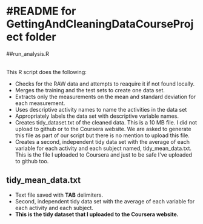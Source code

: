 #README for GettingAndCleaningDataCourseProject folder
====================================

##run_analysis.R

<br />
This R script does the following:

- Checks for the RAW data and attempts to reaquire it if not found locally.
- Merges the training and the test sets to create one data set.
- Extracts only the measurements on the mean and standard deviation for each measurement.
- Uses descriptive activity names to name the activities in the data set
- Appropriately labels the data set with descriptive variable names. 
- Creates tidy_dataset.txt of the cleaned data. This is a 10 MB file. I did not upload to github or to the Coursera website. We are asked to generate this file as part of our script but there is no mention to upload this file.
- Creates a second, independent tidy data set with the average of each variable for each activity and each subject named, tidy_mean_data.txt. This is the file I uploaded to Coursera and just to be safe I've uploaded to github too.


## tidy_mean_data.txt

- Text file saved with **TAB** delimiters.
- Second, independent tidy data set with the average of each variable for each activity and each subject.
- **This is the tidy dataset that I uploaded to the Coursera website.**
